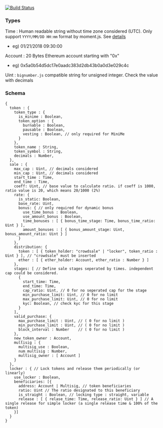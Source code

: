 [![Build Status][image]][travis-url]


### Types
Time : Human readable string without time zone considered (UTC). Only support `YYYY/MM/DD HH:mm` format by moment.js. See [details](http://momentjs.com/docs/#/parsing/string-format/)
- eg) 01/21/2018 09:30:00

Account : 20 Bytes Ethereum account starting with "0x"
- eg) 0x5a0b54d5dc17e0aadc383d2db43b0a0d3e029c4c

Uint : `bignumber.js` compatible string for unsigned integer. Check the value with decimals

### Schema

```
{
  token : {
    token_type : {
      is_minime : Boolean,
      token_option : {
        burnable : Boolean,
        pausable : Boolean,
        vesting : Boolean, // only required for MiniMe
      }
    },
    token_name : String,
    token_symbol : String,
    decimals : Number,
  },
  sale : {
    max_cap : Uint, // decimals considered
    min_cap : Uint, // decimals considered
    start_time : Time,
    end_time : Time,
    coeff: Uint, // base value to calculate ratio. if coeff is 1000, ratio value is 20, which means 20/1000 (2%)
    rate: {
      is_static: Boolean,
      base_rate: Uint,
      bonus: { // only required for dynamic bonus
        use_time_bonus : Boolean,
        use_amount_bonus : Boolean,
        time_bonuses : [ { bonus_time_stage: Time, bonus_time_ratio: Uint } ],
        amount_bonuses : [ { bonus_amount_stage: Uint, bonus_amount_ratio: Uint } ]
      }
    },
    distribution: {
      token : [ { token_holder: "crowdsale" | "locker", token_ratio : Uint } ], // "crowdsale" must be inserted
      ether : [ { ether_holder: Account, ether_ratio : Number } ]
    },
    stages: [ // Define sale stages seperated by times. independent cap could be considered.
      {
        start_time: Time,
        end_time: Time,
        cap_ratio: Uint, // 0 for no seperated cap for the stage
        min_purchase_limit: Uint, // 0 for no limit
        max_purchase_limit: Uint, // 0 for no limit
        kyc: Boolean, // check kyc for this stage
      }
    ],
    valid_purchase: {
      max_purchase_limit : Uint, // ( 0 for no limit )
      min_purchase_limit : Uint, // ( 0 for no limit )
      block_interval : Number    // ( 0 for no limit )
    },
    new_token_owner : Account,
    multisig : {
      multisig_use : Boolean,
      num_multisig : Number,
      multisig_owner : [ Account ]
    }
  },
  locker : { // Lock tokens and release them periodically (or linearly)
    use_locker : Boolean,
    beneficiaries: [{
      address: Account | Multisig, // token beneficiaries
      ratio: Uint // The ratio designated to this beneficiary
      is_straight : Boolean, // locking type : straight, variable
      release : [ { relase_time: Time, release_ratio: Uint } ] // A single release for simple locker (a single release time & 100% of the token)
    }]
  }
}
```


[image]: https://secure.travis-ci.org/Onther-Tech/tokyo-schema.png?branch=master

[travis-url]: https://secure.travis-ci.org/Onther-Tech/tokyo-schema

